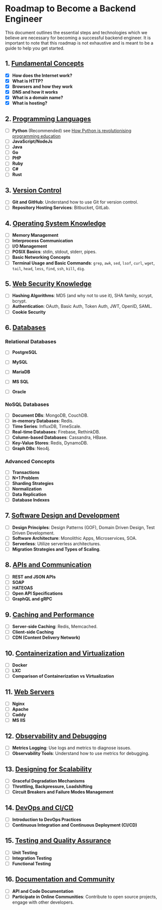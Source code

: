 # Roadmap to Become a Backend Engineer

This document outlines the essential steps and technologies which we believe are necessary for becoming a successful backend engineer. It is important to note that this roadmap is not exhaustive and is meant to be a guide to help you get started.

## 1. [Fundamental Concepts](resources/Fundamental_Concepts.md)

- [x] **How does the Internet work?**
- [x] **What is HTTP?**
- [x] **Browsers and how they work**
- [x] **DNS and how it works**
- [x] **What is a domain name?**
- [x] **What is hosting?**

## 2.  [Programming Languages](resources/Programming_Languages.md)


- [ ] **Python** (Recommended)
  see [How Python is revolutionising programming education](https://uplift.ng/how-python-is-revolutionising-programming-education/)
- [ ] **JavaScript/NodeJs** 
- [ ] **Java**
- [ ] **Go**
- [ ] **PHP**
- [ ] **Ruby**
- [ ] **C#**
- [ ] **Rust**

## 3. [Version Control](/resources/Version_Control.md)

- [ ] **Git and GitHub**: Understand how to use Git for version control.
- [ ] **Repository Hosting Services**: Bitbucket, GitLab.

## 4. [Operating System Knowledge](/resources/Operating_System_Knowledge.md)

- [ ] **Memory Management**
- [ ] **Interprocess Communication**
- [ ] **I/O Management**
- [ ] **POSIX Basics**: stdin, stdout, stderr, pipes.
- [ ] **Basic Networking Concepts**
- [ ] **Terminal Usage and Basic Commands**: `grep`, `awk`, `sed`, `lsof`, `curl`, `wget`, `tail`, `head`, `less`, `find`, `ssh`, `kill`, `dig`.

## 5. [Web Security Knowledge](/resources/Web_Security_Knowledge.md)

- [ ] **Hashing Algorithms**: MD5 (and why not to use it), SHA family, scrypt, bcrypt.
- [ ] **Authentication**: OAuth, Basic Auth, Token Auth, JWT, OpenID, SAML.
- [ ] **Cookie Security**

## 6. [Databases](/resources/Databases.md)

### Relational Databases

- [ ] **PostgreSQL**
- [ ] **MySQL**
- [ ] **MariaDB**
- [ ] **MS SQL**
- [ ] **Oracle**


### NoSQL Databases

- [ ] **Document DBs**: MongoDB, CouchDB.
- [ ] **in-memory Databases**: Redis.
- [ ] **Time Series**: InfluxDB, TimeScale.
- [ ] **Real-time Databases**: Firebase, RethinkDB.
- [ ] **Column-based Databases**: Cassandra, HBase.
- [ ] **Key-Value Stores**: Redis, DynamoDB.
- [ ] **Graph DBs**: Neo4j.

### Advanced Concepts

- [ ] **Transactions**
- [ ] **N+1 Problem**
- [ ] **Sharding Strategies**
- [ ] **Normalization**
- [ ] **Data Replication**
- [ ] **Database Indexes**

## 7. [Software Design and Development](/resources/Software_Design_and_Development.md)

- [ ] **Design Principles**: Design Patterns (GOF), Domain Driven Design, Test Driven Development.
- [ ] **Software Architecture**: Monolithic Apps, Microservices, SOA.
- [ ] **Serverless**: Utilize serverless architectures.
- [ ] **Migration Strategies and Types of Scaling**.

## 8. [APIs and Communication](/resources/APIs_and_Communication.md)

- [ ] **REST and JSON APIs**
- [ ] **SOAP**
- [ ] **HATEOAS**
- [ ] **Open API Specifications**
- [ ] **GraphQL and gRPC**

## 9. [Caching and Performance](/resources/Caching_and_Performance.md)

- [ ] **Server-side Caching**: Redis, Memcached.
- [ ] **Client-side Caching**
- [ ] **CDN (Content Delivery Network)**

## 10. [Containerization and Virtualization](/resources/Containerization_and_Virtualization.md)

- [ ] **Docker**
- [ ] **LXC**
- [ ] **Comparison of Containerization vs Virtualization**

## 11. [Web Servers](/resources/Web_Servers.md)

- [ ] **Nginx**
- [ ] **Apache**
- [ ] **Caddy**
- [ ] **MS IIS**

## 12. [Observability and Debugging](/resources/Observability_and_Debugging.md)

- [ ] **Metrics Logging**: Use logs and metrics to diagnose issues.
- [ ] **Observability Tools**: Understand how to use metrics for debugging.

## 13. [Designing for Scalability](/resources/Designing_for_Scalability.md)

- [ ] **Graceful Degradation Mechanisms**
- [ ] **Throttling, Backpressure, Loadshifting**
- [ ] **Circuit Breakers and Failure Modes Management**

## 14. [DevOps and CI/CD](/resources/DevOps_and_CI_CD.md)

- [ ] **Introduction to DevOps Practices**
- [ ] **Continuous Integration and Continuous Deployment (CI/CD)**

## 15. [Testing and Quality Assurance](/resources/Testing_and_Quality_Assurance.md)

- [ ] **Unit Testing**
- [ ] **Integration Testing**
- [ ] **Functional Testing**

## 16. [Documentation and Community](/resources/Documentation_and_Community.md)

- [ ] **API and Code Documentation**
- [ ] **Participate in Online Communities**: Contribute to open source projects, engage with other developers.
